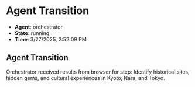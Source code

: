 # Agent Transition

- **Agent**: orchestrator
- **State**: running
- **Time**: 3/27/2025, 2:52:09 PM

## Agent Transition

Orchestrator received results from browser for step: Identify historical sites, hidden gems, and cultural experiences in Kyoto, Nara, and Tokyo.

